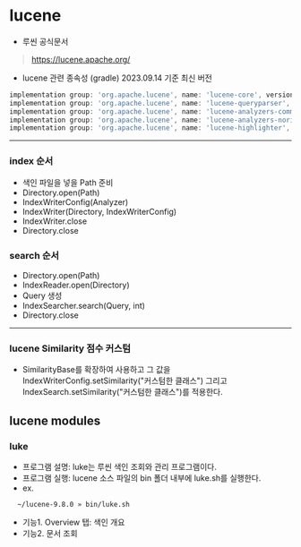 # lucene

- 루씬 공식문서
> https://lucene.apache.org/

- lucene 관련 종속성 (gradle)
2023.09.14 기준 최신 버전
```Groovy
implementation group: 'org.apache.lucene', name: 'lucene-core', version: '9.7.0'
implementation group: 'org.apache.lucene', name: 'lucene-queryparser', version: '9.7.0'
implementation group: 'org.apache.lucene', name: 'lucene-analyzers-common', version: '8.11.2'
implementation group: 'org.apache.lucene', name: 'lucene-analyzers-nori', version: '8.11.2'
implementation group: 'org.apache.lucene', name: 'lucene-highlighter', version: '8.11.2'
```
---
### index 순서
- 색인 파일을 넣을 Path 준비
- Directory.open(Path)
- IndexWriterConfig(Analyzer)
- IndexWriter(Directory, IndexWriterConfig)
- IndexWriter.close
- Directory.close

### search 순서
- Directory.open(Path)
- IndexReader.open(Directory) 
- Query 생성
- IndexSearcher.search(Query, int)
- Directory.close
---
### lucene Similarity 점수 커스텀
- SimilarityBase를 확장하여 사용하고 그 값을 IndexWriterConfig.setSimilarity("커스텀한 클래스") 그리고
IndexSearch.setSimilarity("커스텀한 클래스")를 적용한다.

## lucene modules
### luke
- 프로그램 설명: luke는 루씬 색인 조회와 관리 프로그램이다.
- 프로그램 실행: lucene 소스 파일의 bin 폴더 내부에 luke.sh를 실행한다.
- ex.
```Shell
  ~/lucene-9.8.0 » bin/luke.sh
```
- 기능1. Overview 탭: 색인 개요
- 기능2. 문서 조회
